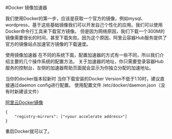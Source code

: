 #Docker 镜像加速器

我们使用Docker的第一步，应该是获取一个官方的镜像，例如mysql、wordpress，基于这些基础镜像我们可以开发自己个性化的应用。我们可以使用Docker命令行工具来下载官方镜像。
但是因为网络原因，我们下载一个300M的镜像需要很长的时间，甚至下载失败。因为这个原因，阿里云容器Hub服务提供了官方的镜像站点加速官方镜像的下载速度。

使用镜像加速器
在不同的系统下面，配置加速器的方式有一些不同，所以我们介绍主要的几个操作系统的配置方法。
关于加速器的地址，你只需要登录容器Hub服务的控制台，左侧的加速器帮助页面就会显示为你独立分配的加速地址。

当你的docker版本较新时
当你下载安装的Docker Version不低于1.10时，建议直接通过daemon config进行配置。
使用配置文件 /etc/docker/daemon.json（没有时新建该文件）

[阿里云Docker镜像](http://cr.console.aliyun.com/)

```
{
    "registry-mirrors": ["<your accelerate address>"]
}
```

重启Docker就可以了。